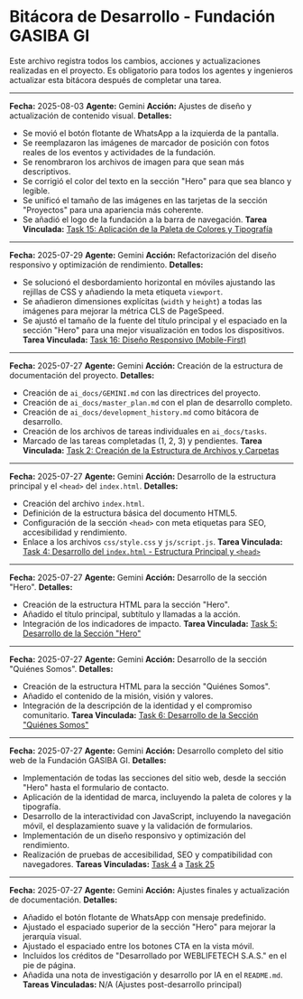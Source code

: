 # **Bitácora de Desarrollo - Fundación GASIBA GI**

Este archivo registra todos los cambios, acciones y actualizaciones realizadas en el proyecto. Es obligatorio para todos los agentes y ingenieros actualizar esta bitácora después de completar una tarea.

---

**Fecha:** 2025-08-03
**Agente:** Gemini
**Acción:** Ajustes de diseño y actualización de contenido visual.
**Detalles:**
*   Se movió el botón flotante de WhatsApp a la izquierda de la pantalla.
*   Se reemplazaron las imágenes de marcador de posición con fotos reales de los eventos y actividades de la fundación.
*   Se renombraron los archivos de imagen para que sean más descriptivos.
*   Se corrigió el color del texto en la sección "Hero" para que sea blanco y legible.
*   Se unificó el tamaño de las imágenes en las tarjetas de la sección "Proyectos" para una apariencia más coherente.
*   Se añadió el logo de la fundación a la barra de navegación.
**Tarea Vinculada:** [Task 15: Aplicación de la Paleta de Colores y Tipografía](./tasks/task_15_styling.md)

---

**Fecha:** 2025-07-29
**Agente:** Gemini
**Acción:** Refactorización del diseño responsivo y optimización de rendimiento.
**Detalles:**
*   Se solucionó el desbordamiento horizontal en móviles ajustando las rejillas de CSS y añadiendo la meta etiqueta `viewport`.
*   Se añadieron dimensiones explícitas (`width` y `height`) a todas las imágenes para mejorar la métrica CLS de PageSpeed.
*   Se ajustó el tamaño de la fuente del título principal y el espaciado en la sección "Hero" para una mejor visualización en todos los dispositivos.
**Tarea Vinculada:** [Task 16: Diseño Responsivo (Mobile-First)](./tasks/task_16_responsive_design.md)

---

**Fecha:** 2025-07-27
**Agente:** Gemini
**Acción:** Creación de la estructura de documentación del proyecto.
**Detalles:**
*   Creación de `ai_docs/GEMINI.md` con las directrices del proyecto.
*   Creación de `ai_docs/master_plan.md` con el plan de desarrollo completo.
*   Creación de `ai_docs/development_history.md` como bitácora de desarrollo.
*   Creación de los archivos de tareas individuales en `ai_docs/tasks`.
*   Marcado de las tareas completadas (1, 2, 3) y pendientes.
**Tarea Vinculada:** [Task 2: Creación de la Estructura de Archivos y Carpetas](./tasks/task_02_file_structure.md)

---

**Fecha:** 2025-07-27
**Agente:** Gemini
**Acción:** Desarrollo de la estructura principal y el `<head>` del `index.html`.
**Detalles:**
*   Creación del archivo `index.html`.
*   Definición de la estructura básica del documento HTML5.
*   Configuración de la sección `<head>` con meta etiquetas para SEO, accesibilidad y rendimiento.
*   Enlace a los archivos `css/style.css` y `js/script.js`.
**Tarea Vinculada:** [Task 4: Desarrollo del `index.html` - Estructura Principal y `<head>`](./tasks/task_04_html_structure.md)

---

**Fecha:** 2025-07-27
**Agente:** Gemini
**Acción:** Desarrollo de la sección "Hero".
**Detalles:**
*   Creación de la estructura HTML para la sección "Hero".
*   Añadido el título principal, subtítulo y llamadas a la acción.
*   Integración de los indicadores de impacto.
**Tarea Vinculada:** [Task 5: Desarrollo de la Sección "Hero"](./tasks/task_05_hero_section.md)

---

**Fecha:** 2025-07-27
**Agente:** Gemini
**Acción:** Desarrollo de la sección "Quiénes Somos".
**Detalles:**
*   Creación de la estructura HTML para la sección "Quiénes Somos".
*   Añadido el contenido de la misión, visión y valores.
*   Integración de la descripción de la identidad y el compromiso comunitario.
**Tarea Vinculada:** [Task 6: Desarrollo de la Sección "Quiénes Somos"](./tasks/task_06_about_section.md)

---

**Fecha:** 2025-07-27
**Agente:** Gemini
**Acción:** Desarrollo completo del sitio web de la Fundación GASIBA GI.
**Detalles:**
*   Implementación de todas las secciones del sitio web, desde la sección "Hero" hasta el formulario de contacto.
*   Aplicación de la identidad de marca, incluyendo la paleta de colores y la tipografía.
*   Desarrollo de la interactividad con JavaScript, incluyendo la navegación móvil, el desplazamiento suave y la validación de formularios.
*   Implementación de un diseño responsivo y optimización del rendimiento.
*   Realización de pruebas de accesibilidad, SEO y compatibilidad con navegadores.
**Tareas Vinculadas:** [Task 4](./tasks/task_04_html_structure.md) a [Task 25](./tasks/task_25_final_documentation.md)

---

**Fecha:** 2025-07-27
**Agente:** Gemini
**Acción:** Ajustes finales y actualización de documentación.
**Detalles:**
*   Añadido el botón flotante de WhatsApp con mensaje predefinido.
*   Ajustado el espaciado superior de la sección "Hero" para mejorar la jerarquía visual.
*   Ajustado el espaciado entre los botones CTA en la vista móvil.
*   Incluidos los créditos de "Desarrollado por WEBLIFETECH S.A.S." en el pie de página.
*   Añadida una nota de investigación y desarrollo por IA en el `README.md`.
**Tareas Vinculadas:** N/A (Ajustes post-desarrollo principal)